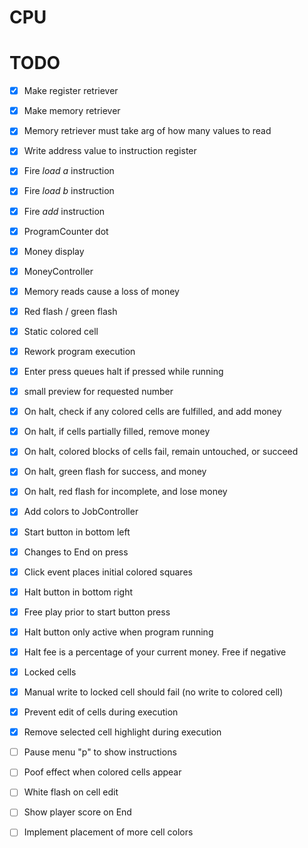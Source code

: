 # CPU

# TODO

- [x] Make register retriever
- [x] Make memory retriever
- [x] Memory retriever must take arg of how many values to read
- [x] Write address value to instruction register
- [x] Fire *load a* instruction
- [x] Fire *load b* instruction
- [x] Fire *add* instruction
- [x] ProgramCounter dot
- [x] Money display
- [x] MoneyController
- [x] Memory reads cause a loss of money
- [x] Red flash / green flash
- [x] Static colored cell
- [x] Rework program execution
- [x] Enter press queues halt if pressed while running
- [x] small preview for requested number
- [x] On halt, check if any colored cells are fulfilled, and add money
- [x] On halt, if cells partially filled, remove money
- [x] On halt, colored blocks of cells fail, remain untouched, or succeed
- [x] On halt, green flash for success, and money
- [x] On halt, red flash for incomplete, and lose money
- [x] Add colors to JobController
- [x] Start button in bottom left
- [x] Changes to End on press
- [x] Click event places initial colored squares
- [x] Halt button in bottom right
- [x] Free play prior to start button press
- [x] Halt button only active when program running
- [x] Halt fee is a percentage of your current money. Free if negative
- [x] Locked cells
- [x] Manual write to locked cell should fail (no write to colored cell)
- [x] Prevent edit of cells during execution
- [x] Remove selected cell highlight during execution

- [ ] Pause menu "p" to show instructions
- [ ] Poof effect when colored cells appear
- [ ] White flash on cell edit
- [ ] Show player score on End
- [ ] Implement placement of more cell colors
